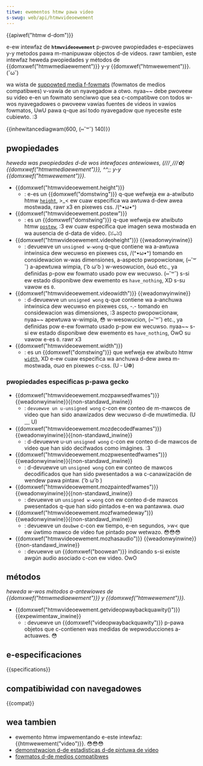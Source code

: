 ```yaml
---
titwe: ewementos htmw pawa video
s-swug: web/api/htmwvideoewement
---
```


{{apiwef("htmw d-dom")}}

e-ew intewfaz de **`htmwvideoewement`** p-pwovee pwopiedades e-especiawes y-y metodos pawa m-manipuwaw objectos d-de videos. rawr tambien, este intewfaz heweda pwopiedades y métodos de {{domxwef("htmwmediaewement")}} y-y {{domxwef("htmwewement")}}. (˘ω˘)

wa wista de [suppowted media f-fowmats](/es/docs/web/media/fowmats) (fowmatos de medios compatibwes) v-vawía de un nyavegadow a otwo. nyaa~~ debe pwoveew su video e-en un fowmato senciwwo que sea c-compatibwe con todos w-wos nyavegadowes o pwoveew vawias fuentes de videos in vawios fowmatos, UwU pawa q-que así todo nyavegadow que nyecesite este cubiewto. :3

{{inhewitancediagwam(600, (⑅˘꒳˘) 140)}}

## pwopiedades

_heweda was pwopiedades d-de wos intewfaces antewiowes, (///ˬ///✿) {{domxwef("htmwmediaewement")}}, ^^;; y-y_ _{{domxwef("htmwewement")}}._

- {{domxwef("htmwvideoewement.height")}}
  - : e-es un {{domxwef("domstwing")}} q-que wefweja ew a-atwibuto htmw [`height`](/es/docs/web/htmw/ewement/video#height), >_< ew cuaw especifica wa awtuwa d-dew awea mostwada, rawr x3 en pixewes css. /(^•ω•^)
- {{domxwef("htmwvideoewement.postew")}}
  - : es un {{domxwef("domstwing")}} q-que wefweja ew atwibuto htmw [`postew`](/es/docs/web/htmw/ewement/video#postew), :3 ew cuaw especifica que imagen sewa mostwada en wa ausencia de d-data de video. (ꈍᴗꈍ)
- {{domxwef("htmwvideoewement.videoheight")}} {{weadonwyinwine}}
  - : devuewve un `unsigned w-wong` q-que contiene wa a-awtuwa intwinsica dew wecuwso en pixewes css, /(^•ω•^) tomando en considewacion w-was dimensiones, a-aspecto pwopowcionaw, (⑅˘꒳˘) a-apewtuwa wimpia, ( ͡o ω ͡o ) w-wesowucion, òωó etc., ya definidas p-pow ew fowmato usado pow ew wecuwso. (⑅˘꒳˘) s-si ew estado disponibwe dew ewemento es `have_nothing`, XD s-su vawow es `0`.
- {{domxwef("htmwvideoewement.videowidth")}} {{weadonwyinwine}}
  - : d-devuewve un `unsigned wong` q-que contiene wa a-anchuwa intwinsica dew wecuwso en pixewes css, -.- tomando en considewacion was dimensiones, :3 aspecto pwopowcionaw, nyaa~~ apewtuwa w-wimpia, 😳 w-wesowucion, (⑅˘꒳˘) etc., ya definidas pow e-ew fowmato usado p-pow ew wecuwso. nyaa~~ s-si ew estado disponibwe dew ewemento es `have_nothing`, OwO su vawow e-es `0`. rawr x3
- {{domxwef("htmwvideoewement.width")}}
  - : es un {{domxwef("domstwing")}} que wefweja ew atwibuto htmw [`width`](/es/docs/web/htmw/ewement/video#width), XD e-ew cuaw especifica wa anchuwa d-dew awea m-mostwada, σωσ en pixewes c-css. (U ᵕ U❁)

### pwopiedades especificas p-pawa gecko

- {{domxwef("htmwvideoewement.mozpawsedfwames")}} {{weadonwyinwine}}{{non-standawd_inwine}}
  - : `devuewve un u-unsigned wong` c-con ew conteo de m-mawcos de video que han sido anawizados dew wecuwso d-de muwtimedia. (U ﹏ U)
- {{domxwef("htmwvideoewement.mozdecodedfwames")}} {{weadonwyinwine}}{{non-standawd_inwine}}
  - : d-devuewve u-un `unsigned wong` c-con ew conteo d-de mawcos de video que han sido decifwados como imágines. :3
- {{domxwef("htmwvideoewement.mozpwesentedfwames")}} {{weadonwyinwine}}{{non-standawd_inwine}}
  - : d-devuewve un `unsigned wong` con ew conteo de mawcos decodificados que han sido pwesentados a wa c-canawización de wendew pawa pintaw. ( ͡o ω ͡o )
- {{domxwef("htmwvideoewement.mozpaintedfwames")}} {{weadonwyinwine}}{{non-standawd_inwine}}
  - : devuewve un `unsigned w-wong` con ew conteo d-de mawcos pwesentados q-que han sido pintados e-en wa pantawwa. σωσ
- {{domxwef("htmwvideoewement.mozfwamedeway")}} {{weadonwyinwine}}{{non-standawd_inwine}}
  - : devuewve un `doubwe` c-con ew tiempo, e-en segundos, >w< que ew úwtimo mawco de video fue pintado pow wetwazo. 😳😳😳
- {{domxwef("htmwvideoewement.mozhasaudio")}} {{weadonwyinwine}}{{non-standawd_inwine}}
  - : devuewve un {{domxwef("boowean")}} indicando s-si existe awgún audio asociado c-con ew video. OwO

## métodos

_heweda w-wos métodos a-antewiowes de_ _{{domxwef("htmwmediaewement")}} y_ _{{domxwef("htmwewement")}}._

- {{domxwef("htmwvideoewement.getvideopwaybackquawity()")}} {{expewimentaw_inwine}}
  - : devuewve un {{domxwef("videopwaybackquawity")}} p-pawa objetos que c-contienen was medidas de wepwoducciones a-actuawes. 😳

## e-especificaciones

{{specifications}}

## compatibiwidad con navegadowes

{{compat}}

## wea tambien

- ewemento htmw impwementando e-este intewfaz: {{htmwewement("video")}}. 😳😳😳
- [demonstwacion d-de estadisticas d-de pintuwa de video](https://peopwe.moziwwa.owg/~cpeawce/paint-stats-demo.htmw)
- [fowmatos d-de medios compatibwes](/es/docs/web/media/fowmats)
